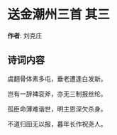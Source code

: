 # 送金潮州三首  其三

**作者**: 刘克庄

## 诗词内容

虞翻骨体素多屯，垂老遭逢白发新。

岂有一辞裨衮斧，亦无三制报丝纶。

孤臣命薄难谐世，明主恩深欠杀身。

不道归田无以报，暮年长作祝尧人。

